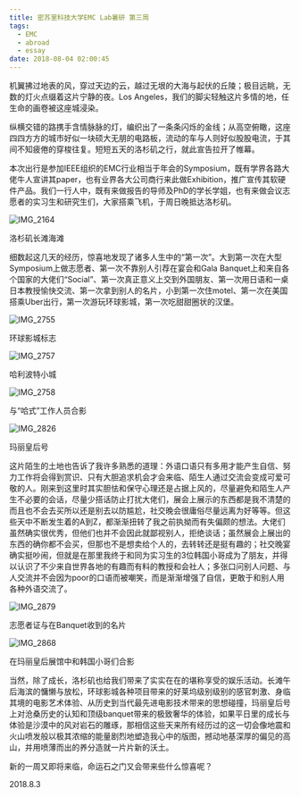 ```yaml
---
title: 密苏里科技大学EMC Lab暑研 第三周
tags:
  - EMC
  - abroad
  - essay
date: 2018-08-04 02:00:45
---
```


机翼拂过地表的风，穿过天边的云，越过无垠的大海与起伏的丘陵；极目远眺，无数的灯火点缀着这片宁静的夜。Los Angeles，我们的脚尖轻触这片多情的地，任生命的画卷被这座城浸染。

纵横交错的路携手含情脉脉的灯，编织出了一条条闪烁的金线；从高空俯瞰，这座四四方方的城市好似一块硕大无朋的电路板，流动的车与人则好似股股电流，于其间不知疲倦的穿梭往复。短短五天的洛杉矶之行，就此宣告拉开了帷幕。

本次出行是参加IEEE组织的EMC行业相当于年会的Symposium，既有学界各路大佬牛人宣讲其paper，也有业界各大公司商行来此做Exhibition，推广宣传其软硬件产品。我们一行人中，既有来做报告的导师及PhD的学长学姐，也有来做会议志愿者的实习生和研究生们，大家搭乘飞机，于周日晚抵达洛杉矶。

![IMG_2164](006tKfTcly1fty8o7ib95j31kw16rtyp.jpg)

洛杉矶长滩海滩

细数起这几天的经历，惊喜地发现了诸多人生中的“第一次”。大到第一次在大型Symposium上做志愿者、第一次不靠别人引荐在宴会和Gala Banquet上和来自各个国家的大佬们“Social”、第一次真正意义上交到外国朋友、第一次用日语和一桌日本教授愉快交流、第一次拿到别人的名片，小到第一次住motel、第一次在美国搭乘Uber出行，第一次游玩环球影城，第一次吃甜甜圈状的汉堡。

![IMG_2755](006tKfTcly1fty8oh72bxj30u0140wjy.jpg)

环球影城标志

![IMG_2757](006tKfTcly1fty8ovh6e7j31420u0tc6.jpg)

哈利波特小城

![IMG_2758](006tKfTcly1fty8p1s5lcj31420u0juy.jpg)

与“哈式”工作人员合影

![IMG_2826](006tKfTcly1ftymtaeda3j31kw16r4qp.jpg)

玛丽皇后号

这片陌生的土地也告诉了我许多熟悉的道理：外语口语只有多用才能产生自信、努力工作将会得到赏识、只有大胆追求机会才会来临、陌生人通过交流会变成可爱可敬的人。刚来到这里时其实胆怯和保守心理还是占据上风的，尽量避免和陌生人产生不必要的会话，尽量少搭话防止打扰大佬们，展会上展示的东西都是我不清楚的而且也不会去买所以还是别去以防尴尬，社交晚会很庸俗尽量远离为好等等。但这些天中不断发生着的A到Z，都渐渐扭转了我之前执拗而有失偏颇的想法。大佬们虽然确实很优秀，但他们也并不会因此就鄙视别人，拒绝谈话；虽然展会上展出的东西的确你都不会买，但那也不是想卖给个人的，去转转还是挺有趣的；社交晚宴确实挺吵闹，但就是在那里我终于和同为实习生的3位韩国小哥成为了朋友，并得以认识了不少来自世界各地的有趣而有料的教授和会社人；多张口问别人问题、与人交流并不会因为poor的口语而被嘲笑，而是渐渐增强了自信，更敢于和别人用各种外语交流了。

![IMG_2879](006tKfTcly1ftymw51rhqj31kw16onpd.jpg)

志愿者证与在Banquet收到的名片

![IMG_2868](006tKfTcly1fty8pf5qmpj31kw16r4qp.jpg)

在玛丽皇后展馆中和韩国小哥们合影

当然，除了成长，洛杉矶也给我们带来了实实在在的堪称享受的娱乐活动。长滩午后海滨的慵懒与放松，环球影城各种项目带来的好莱坞级别级别的感官刺激、身临其境的电影艺术体验、从历史到当代最先进电影技术带来的思想碰撞，玛丽皇后号上对沧桑历史的认知和顶级banquet带来的极致奢华的体验，如果平日里的成长与体验是沙漠中的风对岩石的雕琢，那相信这些天来所有经历过的这一切会像地震和火山喷发般以极其浓缩的能量剧烈地塑造我心中的版图，撼动地基深厚的偏见的高山，并用喷薄而出的养分造就一片片新的沃土。

新的一周又即将来临，命运石之门又会带来些什么惊喜呢？

2018.8.3